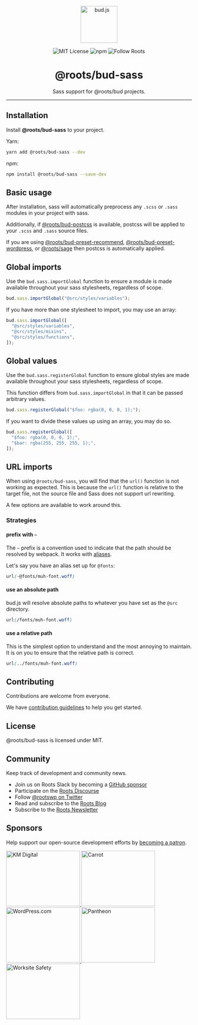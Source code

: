 <p align="center"><img src="https://cdn.roots.io/app/uploads/logo-bud.svg" height="100" alt="bud.js" /></p>

<p align="center">
  <img alt="MIT License" src="https://img.shields.io/github/license/roots/bud?color=%23525ddc&style=flat-square" />
  <img alt="npm" src="https://img.shields.io/npm/v/@roots/bud.svg?color=%23525ddc&style=flat-square" />
  <img alt="Follow Roots" src="https://img.shields.io/twitter/follow/rootswp.svg?color=%23525ddc&style=flat-square" />
</p>

<h1 align="center"><strong>@roots/bud-sass</strong></h1>

<p align="center">
  Sass support for @roots/bud projects.
</p>

---

## Installation

Install **@roots/bud-sass** to your project.

Yarn:

```sh
yarn add @roots/bud-sass --dev
```

npm:

```sh
npm install @roots/bud-sass --save-dev
```

## Basic usage

After installation, sass will automatically preprocess any `.scss` or `.sass` modules in your project with sass.

Additionally, if [@roots/bud-postcss](https://bud.js.org/extensions/bud-postcss) is available, postcss will be applied to your `.scss` and `.sass` source files.

If you are using [@roots/bud-preset-recommend](https://bud.js.org/extensions/bud-preset-recommend), [@roots/bud-preset-wordpress](https://bud.js.org/extensions/bud-preset-wordpress), or [@roots/sage](https://bud.js.org/extensions/sage) then postcss is automatically applied.

## Global imports

Use the `bud.sass.importGlobal` function to ensure a module is made available throughout your sass stylesheets, regardless of scope.

```ts
bud.sass.importGlobal("@src/styles/variables");
```

If you have more than one stylesheet to import, you may use an array:

```ts
bud.sass.importGlobal([
  "@src/styles/variables",
  "@src/styles/mixins",
  "@src/styles/functions",
]);
```

## Global values

Use the `bud.sass.registerGlobal` function to ensure global styles are made available throughout your sass stylesheets, regardless of scope.

This function differs from `bud.sass.importGlobal` in that it can be passed arbitrary values.

```ts
bud.sass.registerGlobal("$foo: rgba(0, 0, 0, 1);");
```

If you want to divide these values up using an array, you may do so.

```ts
bud.sass.registerGlobal([
  "$foo: rgba(0, 0, 0, 1);",
  "$bar: rgba(255, 255, 255, 1);",
]);
```

## URL imports

When using `@roots/bud-sass`, you will find that the `url()` function is not working as expected. This is because the `url()` function is relative to the target file, not the source file and Sass does not support url rewriting.

A few options are available to work around this.

### Strategies

#### prefix with `~`

The `~` prefix is a convention used to indicate that the path should be resolved by webpack. It works with [aliases](https://bud.js.org/docs/bud.alias).

Let's say you have an alias set up for `@fonts`:

```scss
url(~@fonts/muh-font.woff)
```

#### use an absolute path

bud.js will resolve absolute paths to whatever you have set as the `@src` directory.

```scss
url(/fonts/muh-font.woff)
```

#### use a relative path

This is the simplest option to understand and the most annoying to maintain. It is on you to ensure that the relative path is correct.

```scss
url(../fonts/muh-font.woff)
```

## Contributing

Contributions are welcome from everyone.

We have [contribution guidelines](https://github.com/roots/guidelines/blob/master/CONTRIBUTING.md) to help you get started.

## License

@roots/bud-sass is licensed under MIT.

## Community

Keep track of development and community news.

- Join us on Roots Slack by becoming a [GitHub
  sponsor](https://github.com/sponsors/roots)
- Participate on the [Roots Discourse](https://discourse.roots.io/)
- Follow [@rootswp on Twitter](https://twitter.com/rootswp)
- Read and subscribe to the [Roots Blog](https://roots.io/blog/)
- Subscribe to the [Roots Newsletter](https://roots.io/subscribe/)

## Sponsors

Help support our open-source development efforts by [becoming a patron](https://www.patreon.com/rootsdev).

<a href="https://k-m.com/">
<img src="https://cdn.roots.io/app/uploads/km-digital.svg" alt="KM Digital" width="200" height="150"/>
</a>
<a href="https://carrot.com/">
<img src="https://cdn.roots.io/app/uploads/carrot.svg" alt="Carrot" width="200" height="150"/>
</a>
<a href="https://wordpress.com/">
<img src="https://cdn.roots.io/app/uploads/wordpress.svg" alt="WordPress.com" width="200" height="150"/>
</a>
<a href="https://pantheon.io/">
<img src="https://cdn.roots.io/app/uploads/pantheon.svg" alt="Pantheon" width="200" height="150"/>
</a>
<a href="https://worksitesafety.ca/careers/">
<img src="https://cdn.roots.io/app/uploads/worksite-safety.svg" alt="Worksite Safety" width="200" height="150"/>
</a>
